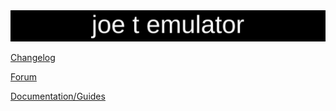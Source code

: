 <img src="https://github.com/joethun/joetemulator/raw/main/joetemulator.svg" alt="joe t emulator"/>

[Changelog](https://github.com/joethun/joetemulator/wiki/Changelog)

[Forum](https://github.com/joethun/joetemulator/discussions)

[Documentation/Guides](https://github.com/joethun/joetemulator/wiki/Documentation-%7C-Guides)
